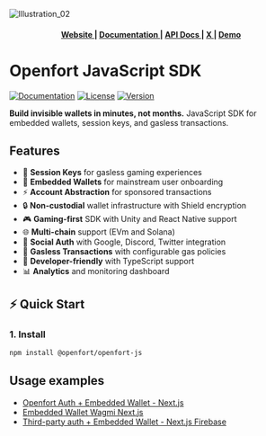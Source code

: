 ![Illustration_02](https://github.com/user-attachments/assets/7733bc34-9fa7-4e43-bde0-bbbf5518738c)


<div align="center">
  <h4>
    <a href="https://www.openfort.io/">
      Website
    </a>
    <span> | </span>
    <a href="https://www.openfort.io/docs">
      Documentation
    </a>
    <span> | </span>
    <a href="https://www.openfort.io/docs/reference/api/authentication">
      API Docs
    </a>
    <span> | </span>
    <a href="https://x.com/openfort_hq">
      X
    </a>
        <span> | </span>
    <a href="https://create-next-app.openfort.xyz/">
      Demo
    </a>
  </h4>
</div>

[banner-image]: https://blog-cms.openfort.xyz/uploads/openfortjs_f52fdc3f2d.png

# Openfort JavaScript SDK

[![Documentation](https://img.shields.io/badge/docs-openfort.io-blue)](https://www.openfort.io/docs)
[![License](https://img.shields.io/badge/license-MIT-green.svg)](LICENSE)
[![Version](https://img.shields.io/npm/v/@openfort/openfort-js.svg)](https://www.npmjs.org/package/@openfort/openfort-js)

**Build invisible wallets in minutes, not months.** JavaScript SDK for embedded wallets, session keys, and gasless transactions.

## Features
- 🔐 **Session Keys** for gasless gaming experiences  
- 💼 **Embedded Wallets** for mainstream user onboarding
- ⚡ **Account Abstraction** for sponsored transactions
- 🔒 **Non-custodial** wallet infrastructure with Shield encryption
- 🎮 **Gaming-first** SDK with Unity and React Native support
- 🌐 **Multi-chain** support (EVm and Solana)
- 📱 **Social Auth** with Google, Discord, Twitter integration
- 💸 **Gasless Transactions** with configurable gas policies
- 🔧 **Developer-friendly** with TypeScript support
- 📊 **Analytics** and monitoring dashboard

## ⚡ Quick Start

### 1. Install
```bash
npm install @openfort/openfort-js
```

## Usage examples
- [Openfort Auth + Embedded Wallet - Next.js](https://github.com/openfort-xyz/openfort-js/tree/main/examples/apps/auth-sample)
- [Embedded Wallet Wagmi Next.js](https://github.com/openfort-xyz/openfort-js/tree/main/examples/apps/wallet-libraries/next-wagmi)
- [Third-party auth + Embedded Wallet - Next.js Firebase](https://github.com/openfort-xyz/embedded-wallet-firebase-auth-sample-nextjs)

<!--
# vim: set tw=79:
-->
